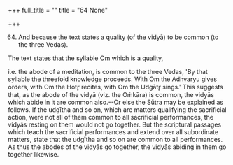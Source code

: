 +++
full_title = ""
title = "64 None"

+++


64. And because the text states a quality (of the vidyā) to be common (to the three Vedas).

The text states that the syllable Om which is a quality,

i.e. the abode of a meditation, is common to the three Vedas, 'By that syllable the threefold knowledge proceeds. With Om the Adhvaryu gives orders, with Om the Hotr̥ recites, with Om the Udgātr̥ sings.' This suggests that, as the abode of the vidyā (viz. the Oṁkāra) is common, the vidyās which abide in it are common also.--Or else the Sūtra may be explained as follows. If the udgītha and so on, which are matters qualifying the sacrificial action, were not all of them common to all sacrificial performances, the vidyās resting on them would not go together. But the scriptural passages which teach the sacrificial performances and extend over all subordinate matters, state that the udgītha and so on are common to all performances. As thus the abodes of the vidyās go together, the vidyās abiding in them go together likewise.

